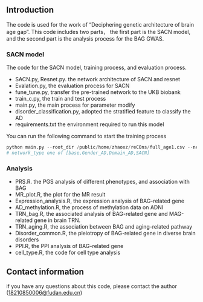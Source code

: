 ## Introduction
The code is used for the work of “Deciphering genetic architecture of brain age gap”.
This code includes two parts， the first part is the SACN model, and the second part is the analysis process for the BAG GWAS.

### SACN model 
The code for the SACN model, training process, and evaluation process.
- SACN.py, Resnet.py. the network architecture of SACN and resnet
- Evalation.py, the evaluation process for SACN
- fune_tune.py, transfer the pre-trained  network to the UKB biobank
- train_c.py, the train and test process
- main.py, the main process for parameter modify
- disorder_classification.py, adopted the stratified feature to classify the  AD
- requirements.txt the environment required to run this model


You can run  the following command to start the training process
```python
python main.py --root_dir /public/home/zhaoxz/reCOns/full_age1.csv --network_type SACN --model_name SACN --base SACN --epochs 200 --batch_size 12  --lr 1e-04
# network_type one of [base,Gender_AD,Domain_AD,SACN]
```
### Analysis
- PRS.R. the PGS analysis of different phenotypes, and association with BAG
- MR_plot.R, the plot for the MR result
- Expression_analysis.R, the expression analysis of BAG-related gene
- AD_methylation.R, the process of methylation data on ADNI
- TRN_bag.R, the associated analysis of BAG-related gene and MAG-related gene in brain TRN.
- TRN_aging.R, the association between BAG and aging-related pathway
- Disorder_common.R,  the pleiotropy of BAG-related gene in diverse brain disorders
- PPI.R, the PPI analysis of BAG-related gene
- cell_type.R, the code for cell type analysis

## Contact information
if you have any questions about this code, please contact the author (18210850006@fudan.edu.cn)
